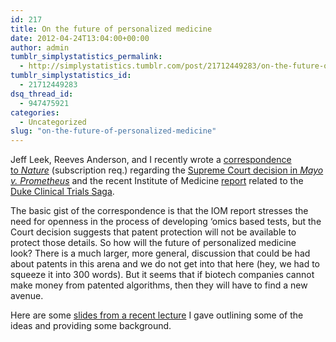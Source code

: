 ```yaml
---
id: 217
title: On the future of personalized medicine
date: 2012-04-24T13:04:00+00:00
author: admin
tumblr_simplystatistics_permalink:
  - http://simplystatistics.tumblr.com/post/21712449283/on-the-future-of-personalized-medicine
tumblr_simplystatistics_id:
  - 21712449283
dsq_thread_id:
  - 947475921
categories:
  - Uncategorized
slug: "on-the-future-of-personalized-medicine"
---
```

Jeff Leek, Reeves Anderson, and I recently wrote a <a href="http://www.nature.com/nature/journal/v484/n7394/full/484318a.html" target="_blank">correspondence to <em>Nature</em></a> (subscription req.) regarding the <a href="http://simplystatistics.tumblr.com/post/19646774024/laws-of-nature-and-the-law-of-patents-supreme-court" target="_blank">Supreme Court decision in <em>Mayo v. Prometheus</em></a> and the recent Institute of Medicine <a href="http://www.iom.edu/Activities/Research/OmicsBasedTests.aspx" target="_blank">report</a> related to the <a href="http://simplystatistics.tumblr.com/post/18378666076/the-duke-saga-starter-set" target="_blank">Duke Clinical Trials Saga</a>. 

The basic gist of the correspondence is that the IOM report stresses the need for openness in the process of developing &#8216;omics based tests, but the Court decision suggests that patent protection will not be available to protect those details. So how will the future of personalized medicine look? There is a much larger, more general, discussion that could be had about patents in this arena and we do not get into that here (hey, we had to squeeze it into 300 words). But it seems that if biotech companies cannot make money from patented algorithms, then they will have to find a new avenue. 

Here are some <a href="http://www.biostat.jhsph.edu/~rpeng/talks/MayoIOM.pdf" target="_blank">slides from a recent lecture</a> I gave outlining some of the ideas and providing some background.
